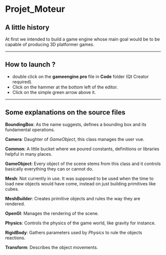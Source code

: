 # Projet_Moteur

## A little history

At first we intended to build a game engine whose main goal would be to be capable of producing 3D platformer games.
___

## How to launch ?
- double click on the **gameengine**.**pro** file in **Code** folder (Qt Creator required).
- Click on the hammer at the bottom left of the editor.
- Click on the simple green arrow above it.
___

## Some explanations on the source files

**BoundingBox**: As the name suggests, defines a bounding box and its fundamental operations.

**Camera**: Daughter of *GameObject*, this class manages the user vue.

**Common**: A little bucket where we poured constants, definitions or libraries helpful in many places.

**GameObject**: Every object of the scene stems from this class and it controls basically everything they can or cannot do.

**Mesh**: Not currently in use. It was supposed to be used when the time to load new objects would have come, instead on just building primitives like cubes.

**MeshBuilder**: Creates primitive objects and rules the way they are rendered.

**OpenGl**: Manages the rendering of the scene.

**Physics**: Controls the physics of the game world, like gravity for instance.

**RigidBody**: Gathers parameters used by *Physics* to rule the objects reactions.

**Transform**: Describes the object movements.